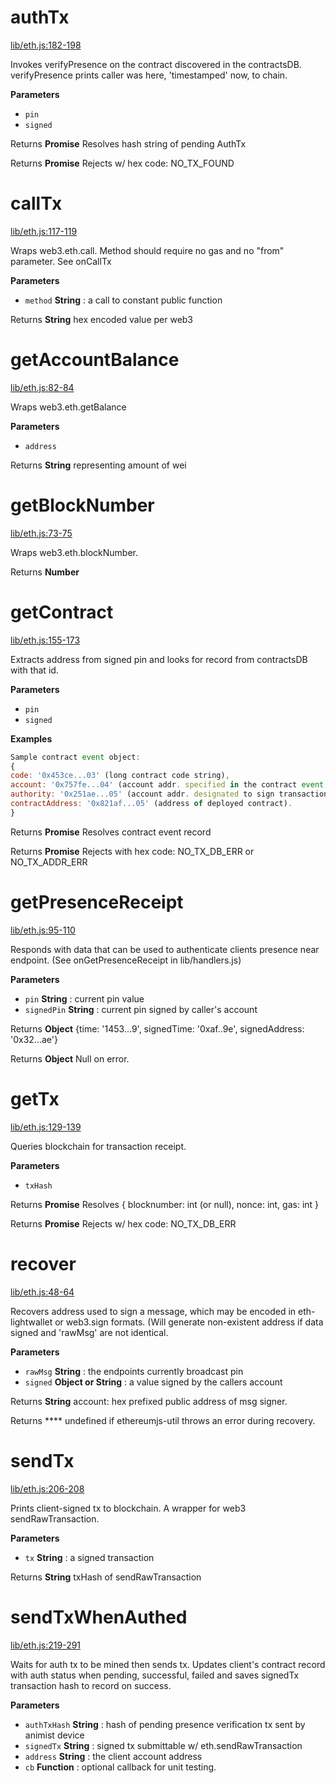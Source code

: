 # authTx

[lib/eth.js:182-198](https://github.com/animist-io/whale-island/blob/5b35bf427e3810ceef7fddc51a024decbfa7659b/lib/eth.js#L182-L198 "Source code on GitHub")

Invokes verifyPresence on the contract discovered in the contractsDB. 
verifyPresence prints caller was here, 'timestamped' now, to chain.

**Parameters**

-   `pin`  
-   `signed`  

Returns **Promise** Resolves hash string of pending AuthTx

Returns **Promise** Rejects w/ hex code: NO_TX_FOUND

# callTx

[lib/eth.js:117-119](https://github.com/animist-io/whale-island/blob/5b35bf427e3810ceef7fddc51a024decbfa7659b/lib/eth.js#L117-L119 "Source code on GitHub")

Wraps web3.eth.call. Method should require no gas and no "from" parameter. See onCallTx

**Parameters**

-   `method` **String** : a call to constant public function

Returns **String** hex encoded value per web3

# getAccountBalance

[lib/eth.js:82-84](https://github.com/animist-io/whale-island/blob/5b35bf427e3810ceef7fddc51a024decbfa7659b/lib/eth.js#L82-L84 "Source code on GitHub")

Wraps web3.eth.getBalance

**Parameters**

-   `address`  

Returns **String** representing amount of wei

# getBlockNumber

[lib/eth.js:73-75](https://github.com/animist-io/whale-island/blob/5b35bf427e3810ceef7fddc51a024decbfa7659b/lib/eth.js#L73-L75 "Source code on GitHub")

Wraps web3.eth.blockNumber.

Returns **Number** 

# getContract

[lib/eth.js:155-173](https://github.com/animist-io/whale-island/blob/5b35bf427e3810ceef7fddc51a024decbfa7659b/lib/eth.js#L155-L173 "Source code on GitHub")

Extracts address from signed pin and looks for record from contractsDB with that id.

**Parameters**

-   `pin`  
-   `signed`  

**Examples**

```javascript
Sample contract event object:    
{
code: '0x453ce...03' (long contract code string), 
account: '0x757fe...04' (account addr. specified in the contract event, should be endpoint caller) 
authority: '0x251ae...05' (account addr. designated to sign transactions for this contract on behalf of caller)
contractAddress: '0x821af...05' (address of deployed contract).
}
```

Returns **Promise** Resolves contract event record

Returns **Promise** Rejects with hex code: NO_TX_DB_ERR or NO_TX_ADDR_ERR

# getPresenceReceipt

[lib/eth.js:95-110](https://github.com/animist-io/whale-island/blob/5b35bf427e3810ceef7fddc51a024decbfa7659b/lib/eth.js#L95-L110 "Source code on GitHub")

Responds with data that can be used to authenticate clients presence near
endpoint. (See onGetPresenceReceipt in lib/handlers.js)

**Parameters**

-   `pin` **String** : current pin value
-   `signedPin` **String** : current pin signed by caller's account

Returns **Object** {time: '1453...9', signedTime: '0xaf..9e', signedAddress: '0x32...ae'}

Returns **Object** Null on error.

# getTx

[lib/eth.js:129-139](https://github.com/animist-io/whale-island/blob/5b35bf427e3810ceef7fddc51a024decbfa7659b/lib/eth.js#L129-L139 "Source code on GitHub")

Queries blockchain for transaction receipt.

**Parameters**

-   `txHash`  

Returns **Promise** Resolves { blocknumber: int (or null), nonce: int, gas: int }

Returns **Promise** Rejects w/ hex code: NO_TX_DB_ERR

# recover

[lib/eth.js:48-64](https://github.com/animist-io/whale-island/blob/5b35bf427e3810ceef7fddc51a024decbfa7659b/lib/eth.js#L48-L64 "Source code on GitHub")

Recovers address used to sign a message, which may be encoded in eth-lightwallet or web3.sign 
formats. (Will generate non-existent address if data signed and 'rawMsg' are not identical.

**Parameters**

-   `rawMsg` **String** : the endpoints currently broadcast pin
-   `signed` **Object or String** : a value signed by the callers account

Returns **String** account: hex prefixed public address of msg signer.

Returns **** undefined if ethereumjs-util throws an error during recovery.

# sendTx

[lib/eth.js:206-208](https://github.com/animist-io/whale-island/blob/5b35bf427e3810ceef7fddc51a024decbfa7659b/lib/eth.js#L206-L208 "Source code on GitHub")

Prints client-signed tx to blockchain. A wrapper for web3 sendRawTransaction.

**Parameters**

-   `tx` **String** : a signed transaction

Returns **String** txHash of sendRawTransaction

# sendTxWhenAuthed

[lib/eth.js:219-291](https://github.com/animist-io/whale-island/blob/5b35bf427e3810ceef7fddc51a024decbfa7659b/lib/eth.js#L219-L291 "Source code on GitHub")

Waits for auth tx to be mined then sends tx. Updates client's contract record with auth status when 
pending, successful, failed and saves signedTx transaction hash to record on success.

**Parameters**

-   `authTxHash` **String** : hash of pending presence verification tx sent by animist device
-   `signedTx` **String** : signed tx submittable w/ eth.sendRawTransaction
-   `address` **String** : the client account address
-   `cb` **Function** : optional callback for unit testing.
